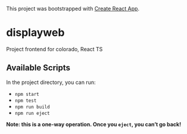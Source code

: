 This project was bootstrapped with [Create React App](https://github.com/facebook/create-react-app).

# displayweb

Project frontend for colorado, React TS

## Available Scripts

In the project directory, you can run:

* `npm start`
* `npm test`
* `npm run build`
* `npm run eject`

**Note: this is a one-way operation. Once you `eject`, you can’t go back!**
